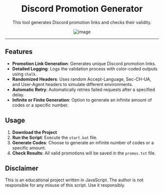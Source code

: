 <br/>
<div align="center">
  
  # Discord Promotion Generator
  
  This tool generates Discord promotion links and checks their validity.
  
  ![image](https://i.imgur.com/6ZrEEqw.png)

</div>

--------------------------------------

## Features

- **Promotion Link Generation**: Generates unique Discord promotion links.
- **Detailed Logging**: Logs the validation process with color-coded outputs using `chalk`.
- **Randomized Headers**: Uses random Accept-Language, Sec-CH-UA, and User-Agent headers to simulate different environments.
- **Automatic Retry**: Automatically retries failed requests after a specified delay.
- **Infinite or Finite Generation**: Option to generate an infinite amount of codes or a specific number.

## Usage

1. **Download the Project**
2. **Run the Script**: Execute the `start.bat` file.
3. **Generate Codes**: Choose to generate an infinite number of codes or a specific amount.
4. **Check Results**: All valid promotions will be saved in the `promos.txt` file.

## Disclaimer

This is an educational project written in JavaScript. The author is not responsible for any misuse of this script. Use it responsibly.

